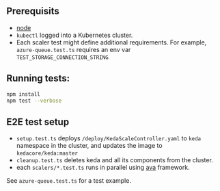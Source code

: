 ## Prerequisits

- [node](https://nodejs.org/en/)
- `kubectl` logged into a Kubernetes cluster.
- Each scaler test might define additional requirements. For example, `azure-queue.test.ts` requires an env var `TEST_STORAGE_CONNECTION_STRING`

## Running tests:

```bash
npm install
npm test --verbose
```

## E2E test setup

- `setup.test.ts` deploys `/deploy/KedaScaleController.yaml` to `keda` namespace in the cluster, and updates the image to `kedacore/keda:master`
- `cleanup.test.ts` deletes keda and all its components from the cluster.
- each `scalers/*.test.ts` runs in parallel using [ava](https://github.com/avajs/ava) framework.

See `azure-queue.test.ts` for a test example.